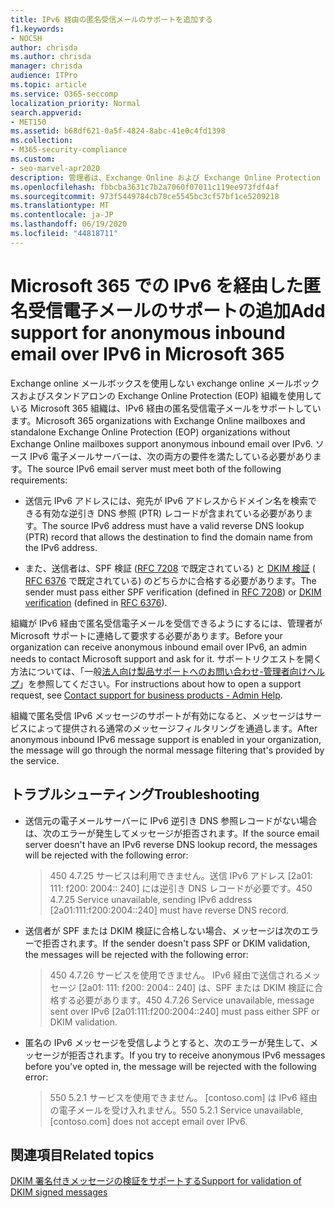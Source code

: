 ```yaml
---
title: IPv6 経由の匿名受信メールのサポートを追加する
f1.keywords:
- NOCSH
author: chrisda
ms.author: chrisda
manager: chrisda
audience: ITPro
ms.topic: article
ms.service: O365-seccomp
localization_priority: Normal
search.appverid:
- MET150
ms.assetid: b68df621-0a5f-4824-8abc-41e0c4fd1398
ms.collection:
- M365-security-compliance
ms.custom:
- seo-marvel-apr2020
description: 管理者は、Exchange Online および Exchange Online Protection の IPv6 ソースからの匿名受信電子メールのサポートを構成する方法について説明します。
ms.openlocfilehash: fbbcba3631c7b2a7060f07011c119ee973fdf4af
ms.sourcegitcommit: 973f5449784cb70ce5545bc3cf57bf1ce5209218
ms.translationtype: MT
ms.contentlocale: ja-JP
ms.lasthandoff: 06/19/2020
ms.locfileid: "44818711"
---
```

# <a name="add-support-for-anonymous-inbound-email-over-ipv6-in-microsoft-365"></a><span data-ttu-id="42a5e-103">Microsoft 365 での IPv6 を経由した匿名受信電子メールのサポートの追加</span><span class="sxs-lookup"><span data-stu-id="42a5e-103">Add support for anonymous inbound email over IPv6 in Microsoft 365</span></span>

<span data-ttu-id="42a5e-104">Exchange online メールボックスを使用しない exchange online メールボックスおよびスタンドアロンの Exchange Online Protection (EOP) 組織を使用している Microsoft 365 組織は、IPv6 経由の匿名受信電子メールをサポートしています。</span><span class="sxs-lookup"><span data-stu-id="42a5e-104">Microsoft 365 organizations with Exchange Online mailboxes and standalone Exchange Online Protection (EOP) organizations without Exchange Online mailboxes support anonymous inbound email over IPv6.</span></span> <span data-ttu-id="42a5e-105">ソース IPv6 電子メールサーバーは、次の両方の要件を満たしている必要があります。</span><span class="sxs-lookup"><span data-stu-id="42a5e-105">The source IPv6 email server must meet both of the following requirements:</span></span>

- <span data-ttu-id="42a5e-106">送信元 IPv6 アドレスには、宛先が IPv6 アドレスからドメイン名を検索できる有効な逆引き DNS 参照 (PTR) レコードが含まれている必要があります。</span><span class="sxs-lookup"><span data-stu-id="42a5e-106">The source IPv6 address must have a valid reverse DNS lookup (PTR) record that allows the destination to find the domain name from the IPv6 address.</span></span>

- <span data-ttu-id="42a5e-107">また、送信者は、SPF 検証 ([RFC 7208](https://tools.ietf.org/html/rfc7208) で既定されている) と [DKIM 検証](https://dkim.org/) ( [RFC 6376](https://www.rfc-editor.org/rfc/rfc6376.txt) で既定されている) のどちらかに合格する必要があります。</span><span class="sxs-lookup"><span data-stu-id="42a5e-107">The sender must pass either SPF verification (defined in [RFC 7208](https://tools.ietf.org/html/rfc7208)) or [DKIM verification](https://dkim.org/) (defined in [RFC 6376](https://www.rfc-editor.org/rfc/rfc6376.txt)).</span></span>

<span data-ttu-id="42a5e-108">組織が IPv6 経由で匿名受信電子メールを受信できるようにするには、管理者が Microsoft サポートに連絡して要求する必要があります。</span><span class="sxs-lookup"><span data-stu-id="42a5e-108">Before your organization can receive anonymous inbound email over IPv6, an admin needs to contact Microsoft support and ask for it.</span></span> <span data-ttu-id="42a5e-109">サポートリクエストを開く方法については、「一般[法人向け製品サポートへのお問い合わせ-管理者向けヘルプ](../../admin/contact-support-for-business-products.md)」を参照してください。</span><span class="sxs-lookup"><span data-stu-id="42a5e-109">For instructions about how to open a support request, see [Contact support for business products - Admin Help](../../admin/contact-support-for-business-products.md).</span></span>

<span data-ttu-id="42a5e-110">組織で匿名受信 IPv6 メッセージのサポートが有効になると、メッセージはサービスによって提供される通常のメッセージフィルタリングを通過します。</span><span class="sxs-lookup"><span data-stu-id="42a5e-110">After anonymous inbound IPv6 message support is enabled in your organization, the message will go through the normal message filtering that's provided by the service.</span></span>

## <a name="troubleshooting"></a><span data-ttu-id="42a5e-111">トラブルシューティング</span><span class="sxs-lookup"><span data-stu-id="42a5e-111">Troubleshooting</span></span>

- <span data-ttu-id="42a5e-112">送信元の電子メールサーバーに IPv6 逆引き DNS 参照レコードがない場合は、次のエラーが発生してメッセージが拒否されます。</span><span class="sxs-lookup"><span data-stu-id="42a5e-112">If the source email server doesn't have an IPv6 reverse DNS lookup record, the messages will be rejected with the following error:</span></span>

  > <span data-ttu-id="42a5e-113">450 4.7.25 サービスは利用できません。送信 IPv6 アドレス [2a01: 111: f200: 2004:: 240] には逆引き DNS レコードが必要です。</span><span class="sxs-lookup"><span data-stu-id="42a5e-113">450 4.7.25 Service unavailable, sending IPv6 address [2a01:111:f200:2004::240] must have reverse DNS record.</span></span>

- <span data-ttu-id="42a5e-114">送信者が SPF または DKIM 検証に合格しない場合、メッセージは次のエラーで拒否されます。</span><span class="sxs-lookup"><span data-stu-id="42a5e-114">If the sender doesn't pass SPF or DKIM validation, the messages will be rejected with the following error:</span></span>

  > <span data-ttu-id="42a5e-115">450 4.7.26 サービスを使用できません。 IPv6 経由で送信されるメッセージ [2a01: 111: f200: 2004:: 240] は、SPF または DKIM 検証に合格する必要があります。</span><span class="sxs-lookup"><span data-stu-id="42a5e-115">450 4.7.26 Service unavailable, message sent over IPv6 [2a01:111:f200:2004::240] must pass either SPF or DKIM validation.</span></span>

- <span data-ttu-id="42a5e-116">匿名の IPv6 メッセージを受信しようとすると、次のエラーが発生して、メッセージが拒否されます。</span><span class="sxs-lookup"><span data-stu-id="42a5e-116">If you try to receive anonymous IPv6 messages before you've opted in, the message will be rejected with the following error:</span></span>

  > <span data-ttu-id="42a5e-117">550 5.2.1 サービスを使用できません。 [contoso.com] は IPv6 経由の電子メールを受け入れません。</span><span class="sxs-lookup"><span data-stu-id="42a5e-117">550 5.2.1 Service unavailable, [contoso.com] does not accept email over IPv6.</span></span>

## <a name="related-topics"></a><span data-ttu-id="42a5e-118">関連項目</span><span class="sxs-lookup"><span data-stu-id="42a5e-118">Related topics</span></span>

[<span data-ttu-id="42a5e-119">DKIM 署名付きメッセージの検証をサポートする</span><span class="sxs-lookup"><span data-stu-id="42a5e-119">Support for validation of DKIM signed messages</span></span>](support-for-validation-of-dkim-signed-messages.md)